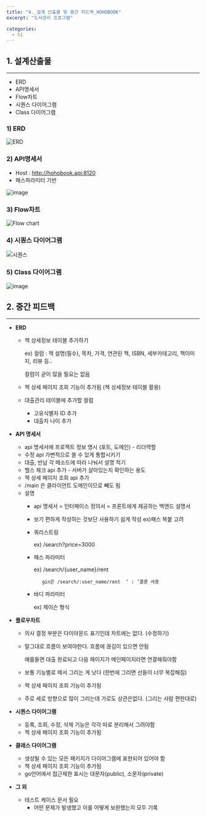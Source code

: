 ```yaml
---
title: "4._설계 산출물 및 중간 피드백_HOHOBOOK"
excerpt: "도서관리 프로그램"

categories:
  - h1
---
```


## 1. 설계산출물
---
  - ERD
  - API명세서
  - Flow차트
  - 시퀀스 다이어그램
  - Class 다이어그램
    
  ### 1) ERD
![ERD](https://github.com/team-homies/team-homies.github.io/assets/149450594/7d294254-9f2f-4e62-b227-7a5656a67181)

  ### 2) API명세서
-  Host : http://hohobook.api:8120
- 패스파라미터 기반

![image](https://github.com/team-homies/team-homies.github.io/assets/149450594/8a269334-f18f-47ca-84c0-f13099bb60e8)

  ### 3) Flow차트
![Flow chart](https://github.com/team-homies/team-homies.github.io/assets/149450594/f800f218-17a4-4f5d-b5d5-cefd34382186)

  ### 4) 시퀀스 다이어그램
![시퀀스](https://github.com/team-homies/team-homies.github.io/assets/149450594/bcab6592-e62f-4057-9eb1-41a04b3b7b9a)

  ### 5) Class 다이어그램
![image](https://github.com/team-homies/team-homies.github.io/assets/149450594/b5cb6eb9-68fb-4de0-be85-a925443c423b)

## 2. 중간 피드백
---
- **ERD**
    - 책 상세정보 테이블 추가하기
        
        ex) 컬럼 : 책 설명(필수), 목차, 가격, 연관된 책, ISBN, 세부카테고리, 책이미지, 리뷰 등..
        
        컬럼이 굳이 많을 필요는 없음
        
    - 책 상세 페이지 조회 기능이 추가됨 (책  상세정보 테이블 활용)
    - 대출관리 테이블에 추가할 컬럼
        - 고유식별자 ID 추가
        - 대출자 나이 추가
- **API 명세서**
    - api 명세서에 프로젝트 정보 명시 (포트, 도메인) - 리더역할
    - 수정 api 가변적으로 쓸 수 있게 통합시키기
    - 대출, 반납 각 메소드에 따라 나눠서 설명 적기
    - 헬스 체크 api 추가 - 서버가 살아있는지 확인하는 용도
    - 책 상세 페이지 조회 api 추가
    - /main 은 클라이언트 도메인이므로 빼도 됨
    - 설명
        - api 명세서 = 인터페이스 정의서 = 프론트에게 제공하는 백엔드 설명서
        - 보기 편하게 작성하는 것보단 사용하기 쉽게 작성 ex)패스 복붙 고려
        - 쿼리스트링
            
            ex) /search?price=3000
            
        - 패스 파라미터
            
            ex) /search/{user_name}/rent  
            
                 gin은 /search/:user_name/rent  ‘ : ’콜론 사용
            
        - 바디 파라미터
            
            ex) 제이슨 형식
            
- **플로우차트**
    - 의사 결정 부분은 다이아몬드 표기인데 차트에는 없다. (수정하기)
    - 말그대로 흐름이 보여야한다. 흐름에 끊김이 있으면 안됨
        
        예를들면 대출 완료되고 다음 페이지가 메인페이지라면 연결해줘야함
        
    - 보통 기능별로 떼서 그리는 게 낫다 (한번에 그리면 선들이 너무 복잡해짐)
    - 책 상세 페이지 조회 기능이 추가됨
    - 주로 세로 방향으로 많이 그리는데 가로도 상관은없다. (그리는 사람 편한대로)
- **시퀀스 다이어그램**
    - 등록, 조회, 수정, 삭제 기능은 각각 따로 분리해서 그려야함
    - 책 상세 페이지 조회 기능이 추가됨
- **클래스 다이어그램**
    - 생성될 수 있는 모든 패키지가 다이어그램에 표현되어 있어야 함
    - 책 상세 페이지 조회 기능이 추가됨
    - go언어에서 접근제한 표시는 대문자(public), 소문자(private)
- **그 외**
    - 테스트 케이스 문서 필요
        - 어떤 문제가 발생했고 이를 어떻게 보완했는지 모두 기록